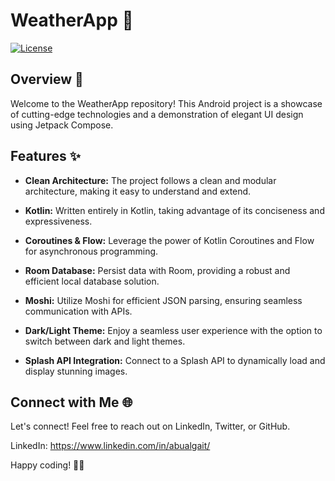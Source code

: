# WeatherApp 🌟

[![License](https://img.shields.io/badge/License-MIT-blue.svg)](LICENSE)

## Overview 🚀

Welcome to the WeatherApp repository! This Android project is a showcase of cutting-edge technologies and a demonstration of elegant UI design using Jetpack Compose.

## Features ✨

- **Clean Architecture:** The project follows a clean and modular architecture, making it easy to understand and extend.

- **Kotlin:** Written entirely in Kotlin, taking advantage of its conciseness and expressiveness.

- **Coroutines & Flow:** Leverage the power of Kotlin Coroutines and Flow for asynchronous programming.

- **Room Database:** Persist data with Room, providing a robust and efficient local database solution.

- **Moshi:** Utilize Moshi for efficient JSON parsing, ensuring seamless communication with APIs.

- **Dark/Light Theme:** Enjoy a seamless user experience with the option to switch between dark and light themes.

- **Splash API Integration:** Connect to a Splash API to dynamically load and display stunning images.

## Connect with Me 🌐

Let's connect! Feel free to reach out on LinkedIn, Twitter, or GitHub.

LinkedIn: https://www.linkedin.com/in/abualgait/

Happy coding! 🚀✨
